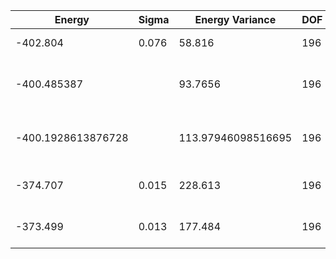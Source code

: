 | Energy             | Sigma | Energy Variance    | DOF | Einf | Method                       | Reference |
|--------------------|-------|--------------------|-----|------|------------------------------|-----------|
| -402.804           | 0.076 | 58.816             | 196 | 0    | 2D Gated RNN                 | [paper](https://arxiv.org/abs/2207.14314) [code](https://github.com/mhibatallah/RNNWavefunctions) |
| -400.485387        |       | 93.7656            | 196 | 0    | DMRG (Bond dimension = 2000) | TODO: ask Mohamed |
| -400.1928613876728 |       | 113.97946098516695 | 196 | 0    | DMRG (bond dimension = 1024) | TODO: own code (DMRG) |
| -374.707           | 0.015 | 228.613            | 196 | 0    | RBM (alpha = 1)              | TODO: own code (RBM) |
| -373.499           | 0.013 | 177.484            | 196 | 0    | Jastrow baseline             | TODO: own code (Jastrow) |
